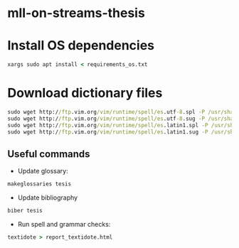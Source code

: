 # mll-on-streams-thesis

# Install OS dependencies
```bat
xargs sudo apt install < requirements_os.txt
```

# Download dictionary files
```bat
sudo wget http://ftp.vim.org/vim/runtime/spell/es.utf-8.spl -P /usr/share/vim/vim82/spell/
sudo wget http://ftp.vim.org/vim/runtime/spell/es.utf-8.sug -P /usr/share/vim/vim82/spell/
sudo wget http://ftp.vim.org/vim/runtime/spell/es.latin1.spl -P /usr/share/vim/vim82/spell/
sudo wget http://ftp.vim.org/vim/runtime/spell/es.latin1.sug -P /usr/share/vim/vim82/spell/

```

## Useful commands
- Update glossary:
```bat
makeglossaries tesis
```

- Update bibliography
```bat
biber tesis
```

- Run spell and grammar checks:
```bat
textidote > report_textidote.html
```
